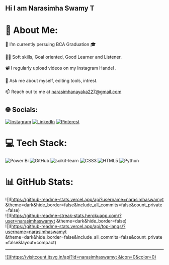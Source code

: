 ## Hi I am Narasimha Swamy T 


# 💫 About Me:
🌱 I’m currently persuing BCA Graduation 🎓<br><br>👨‍💻 Soft skills, Goal oriented, Good Learner and Listener.<br><br>📽️ I regularly upload videos on  my Instagram Handel .<br><br>💬 Ask me about myself, editing tools, intrest.<br><br>📫 Reach out to me at narasimhanayaka227@gmail.com


## 🌐 Socials:
[![Instagram](https://img.shields.io/badge/Instagram-%23E4405F.svg?logo=Instagram&logoColor=white)](https://instagram.com/_music_drugs_) [![LinkedIn](https://img.shields.io/badge/LinkedIn-%230077B5.svg?logo=linkedin&logoColor=white)](https://linkedin.com/in/narasimhaswamyt) [![Pinterest](https://img.shields.io/badge/Pinterest-%23E60023.svg?logo=Pinterest&logoColor=white)](https://pinterest.com/narasimhanayaka26) 

# 💻 Tech Stack:
![Power Bi](https://img.shields.io/badge/power_bi-F2C811?style=for-the-badge&logo=powerbi&logoColor=black) ![GitHub](https://img.shields.io/badge/github-%23121011.svg?style=for-the-badge&logo=github&logoColor=white) ![scikit-learn](https://img.shields.io/badge/scikit--learn-%23F7931E.svg?style=for-the-badge&logo=scikit-learn&logoColor=white) ![CSS3](https://img.shields.io/badge/css3-%231572B6.svg?style=for-the-badge&logo=css3&logoColor=white) ![HTML5](https://img.shields.io/badge/html5-%23E34F26.svg?style=for-the-badge&logo=html5&logoColor=white) ![Python](https://img.shields.io/badge/python-3670A0?style=for-the-badge&logo=python&logoColor=ffdd54)
# 📊 GitHub Stats:
![](https://github-readme-stats.vercel.app/api?username=narasimhaswamyt &theme=dark&hide_border=false&include_all_commits=false&count_private=false)<br/>
![](https://github-readme-streak-stats.herokuapp.com/?user=narasimhaswamyt &theme=dark&hide_border=false)<br/>
![](https://github-readme-stats.vercel.app/api/top-langs/?username=narasimhaswamyt &theme=dark&hide_border=false&include_all_commits=false&count_private=false&layout=compact)

---
[![](https://visitcount.itsvg.in/api?id=narasimhaswamyt &icon=0&color=0)](https://visitcount.itsvg.in)

<!-- Proudly created with GPRM ( https://gprm.itsvg.in ) --><!--
**narasimhaswamyt/narasimhaswamyt** is a ✨ _special_ ✨ repository because its `README.md` (this file) appears on your GitHub profile.

Here are some ideas to get you started:

- 🔭 I’m currently working on ...
- 🌱 I’m currently learning ...
- 👯 I’m looking to collaborate on ...
- 🤔 I’m looking for help with ...
- 💬 Ask me about ...
- 📫 How to reach me: ...
- 😄 Pronouns: ...
- ⚡ Fun fact: ...
-->
